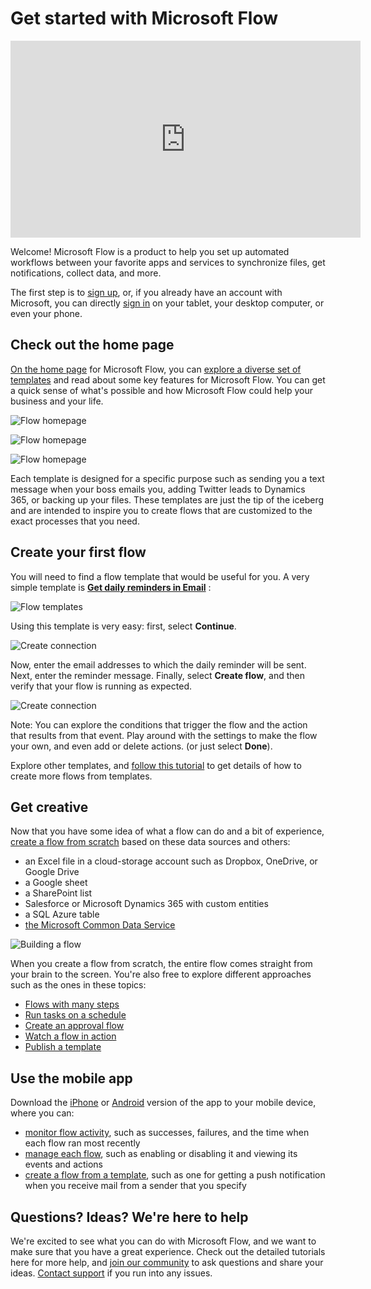<properties
   pageTitle="Get started | Microsoft Flow"
   description="Quick ways to start automating your work and life with Microsoft Flow"
   services=""
   suite="flow"
   documentationCenter="na"
   authors="stepsic-microsoft-com"
   manager="anneta"
   editor=""
   tags=""/>

<tags
   ms.service="flow"
   ms.devlang="na"
   ms.topic="hero-article"
   ms.tgt_pltfrm="na"
   ms.workload="na"
   ms.date="03/27/2017"
   ms.author="stepsic"/>

# Get started with Microsoft Flow #

<iframe width="560" height="315" src="https://www.youtube.com/embed/iMteXfAvDSE?list=PL8nfc9haGeb55I9wL9QnWyHp3ctU2_ThF" frameborder="0" allowfullscreen></iframe>

Welcome! Microsoft Flow is a product to help you set up automated workflows between your favorite apps and services to synchronize files, get notifications, collect data, and more.

The first step is to [sign up](sign-up-sign-in.md), or, if you already have an account with Microsoft, you can directly [sign in](https://flow.microsoft.com/signin) on your tablet, your desktop computer, or even your phone.

## Check out the home page ##

[On the home page](https://flow.microsoft.com) for Microsoft Flow, you can [explore a diverse set of templates](https://flow.microsoft.com/templates) and read about some key features for Microsoft Flow. You can get a quick sense of what's possible and how Microsoft Flow could help your business and your life.

![Flow homepage](./media/getting-started/flowhome1.png)

![Flow homepage](./media/getting-started/flowhome2.png)

![Flow homepage](./media/getting-started/flowhome3.png)

Each template is designed for a specific purpose such as sending you a text message when your boss emails you, adding Twitter leads to Dynamics 365, or backing up your files. These templates are just the tip of the iceberg and are intended to inspire you to create flows that are customized to the exact processes that you need.

## Create your first flow ##

You will need to find a flow template that would be useful for you. A very simple template is [**Get daily reminders in Email**](https://flow.microsoft.com/galleries/public/templates/45a3399aa29345308f08b6db0a9c85b9/) :

![Flow templates](./media/getting-started/template-details.png)

Using this template is very easy: first, select **Continue**.

![Create connection](./media/getting-started/create-connection.png)

Now, enter the email addresses to which the daily reminder will be sent. Next, enter the reminder message. Finally, select **Create flow**, and then verify that your flow is running as expected.

![Create connection](./media/getting-started/configure-email-details.png)

Note: You can explore the conditions that trigger the flow and the action that results from that event. Play around with the settings to make the flow your own, and even add or delete actions. (or just select **Done**).

Explore other templates, and [follow this tutorial](get-started-logic-template.md) to get details of how to create more flows from templates.

## Get creative ##

Now that you have some idea of what a flow can do and a bit of experience, [create a flow from scratch](get-started-logic-flow.md) based on these data sources and others:

- an Excel file in a cloud-storage account such as Dropbox, OneDrive, or Google Drive
- a Google sheet
- a SharePoint list
- Salesforce or Microsoft Dynamics 365 with custom entities
- a SQL Azure table
- [the Microsoft Common Data Service](common-data-model-intro.md)

![Building a flow](./media/getting-started/build-a-flow.png)

When you create a flow from scratch, the entire flow comes straight from your brain to the screen. You're also free to explore different approaches such as the ones in these topics:

- [Flows with many steps](multi-step-logic-flow.md)
- [Run tasks on a schedule](run-tasks-on-a-schedule.md)
- [Create an approval flow](wait-for-approvals.md)
- [Watch a flow in action](see-a-flow-run.md)
- [Publish a template](publish-a-template.md)

## Use the mobile app ##

Download the [iPhone](https://itunes.apple.com/us/app/microsoft-flow/id1094928825?ls=1&mt=8) or [Android](https://play.google.com/store/apps/details?id=com.microsoft.flow) version of the app to your mobile device, where you can:

- [monitor flow activity](mobile-monitor-activity.md), such as successes, failures, and the time when each flow ran most recently
- [manage each flow](mobile-manage-flows.md), such as enabling or disabling it and viewing its events and actions
- [create a flow from a template](mobile-create-flow.md), such as one for getting a push notification when you receive mail from a sender that you specify

## Questions? Ideas? We're here to help ##

We're excited to see what you can do with Microsoft Flow, and we want to make sure that you have a great experience. Check out the detailed tutorials here for more help, and [join our community](http://go.microsoft.com/fwlink/?LinkID=787467) to ask questions and share your ideas. [Contact support](http://go.microsoft.com/fwlink/?LinkID=787479) if you run into any issues.
